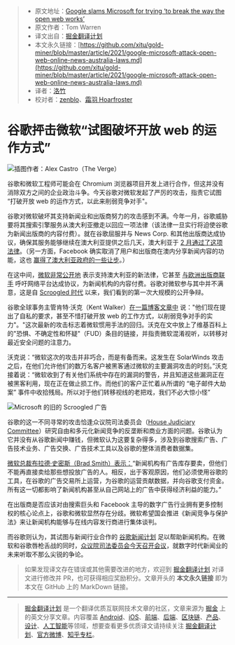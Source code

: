 > * 原文地址：[Google slams Microsoft for trying ‘to break the way the open web works’](https://www.theverge.com/2021/3/12/22327306/google-microsoft-attack-open-web-online-news-australia-laws)
> * 原文作者：Tom Warren
> * 译文出自：[掘金翻译计划](https://github.com/xitu/gold-miner)
> * 本文永久链接：[https://github.com/xitu/gold-miner/blob/master/article/2021/google-microsoft-attack-open-web-online-news-australia-laws.md](https://github.com/xitu/gold-miner/blob/master/article/2021/google-microsoft-attack-open-web-online-news-australia-laws.md)
> * 译者：[洛竹](https://github.com/youngjuning)
> * 校对者：[zenblo](https://github.com/zenblo)、[霜羽 Hoarfroster](https://github.com/Hoarfroster)

# 谷歌抨击微软“试图破坏开放 web 的运作方式”

![插图作者：Alex Castro（The Verge）](https://cdn.vox-cdn.com/thumbor/rpRylgiUIswQ2IMihRrvowRMcN0=/0x0:2040x1360/1820x1213/filters:focal(857x517:1183x843):format(webp)/cdn.vox-cdn.com/uploads/chorus_image/image/68955716/acastro_180427_1777_0001.0.jpg)

谷歌和微软工程师可能会在 Chromium 浏览器项目开发上进行合作，但这并没有消除双方之间的企业政治斗争。今天谷歌对微软发起了严厉的攻击，指责它试图 “打破开放 web 的运作方式，以此来削弱竞争对手"。

谷歌对微软破坏其支持新闻业和出版商努力的攻击感到不满。今年一月，谷歌威胁要将其搜索引擎服务从澳大利亚撤走以回应一项法律（该法律一旦实行将迫使谷歌为新闻出版商的内容付费）。就在谷歌屈服并与 News Corp.  和其他出版商达成协议，确保其服务能够继续在澳大利亚提供之后几天，澳大利亚于 [2 月通过了这项法律](https://www.theverge.com/2021/2/24/22283777/australia-new-media-bargaining-code-facebook-google-paying-news)。（另一方面，Facebook 确实取消了用户和出版商在澳内分享新闻内容的功能，这也 [赢得了澳大利亚政府的一些让步](https://www.theverge.com/2021/2/23/22296778/facebook-ends-australian-news-ban-bargaining-code-google)。）

在这中间，[微软非常公开地](https://news.microsoft.com/en-au/2021/02/03/microsoft-supports-australian-government-proposal-addressing-news-media-and-digital-platforms/) 表示支持澳大利亚的新法律，它甚至 [与欧洲出版商联手](https://www.reuters.com/article/us-australia-media-facebook-microsoft/microsoft-teams-up-with-eu-publishers-amid-facebooks-australian-spat-idUSKBN2AM1MB) 呼吁网络平台达成协议，为新闻机构的内容付费。谷歌对微软参与其中并不满意，这是自 [Scroogled 时代](https://www.theverge.com/2013/11/22/5135626/scroogled-microsoft-ads-attack-google) 以来，我们看到的第一次大规模的公开争辩。

谷歌全球事务主管肯特·沃克（Kent Walker）[在一篇博客文章中](https://blog.google/products/news/google-commitment-supporting-journalism/) 说："他们现在提出了自私的要求，甚至不惜打破开放 web 的工作方式，以削弱竞争对手的实力"。"这次最新的攻击标志着微软惯用手法的回归。沃克在文中放上了维基百科上的"恐惧、不确定性和怀疑"（FUD）条目的链接，并指责微软混淆视听，以转移对最近安全问题的注意力。

沃克说：“微软这次的攻击并非巧合，而是有备而来。这发生在 SolarWinds 攻击之后，在他们允许他们的数万名客户被黑客通过微软的主要漏洞攻击的时刻。”沃克接着说：“微软收到了有关他们系统中存在的漏洞的警告，并且知道这些漏洞正在被黑客利用，现在正在做止损工作。而他们的客户正忙着从所谓的 “电子邮件大劫案” 事件中收拾残局。所以对于他们转移视线的老把戏，我们不必大惊小怪”

![Microsoft 的旧的 Scroogled 广告](https://cdn.vox-cdn.com/thumbor/rideFszM2hcQUu5m81921NmTp4Q=/0x0:640x427/1720x0/filters:focal(0x0:640x427):format(webp):no_upscale()/cdn.vox-cdn.com/uploads/chorus_asset/file/14256901/scroogled_427.1419979343.png)

谷歌的这一不同寻常的攻击恰逢众议院司法委员会（[House Judiciary Committee](https://judiciary.house.gov/)）研究自由和多元化新闻竞争的反垄断和商业方面的问题。谷歌认为它并没有从谷歌新闻中赚钱，但微软认为这要复杂得多，涉及到谷歌搜索广告、广告技术业务、广告交换、广告技术工具以及谷歌的整体消费者数据集。

[微软总裁布拉德·史密斯（Brad Smith）表示：](https://docs.house.gov/meetings/JU/JU05/20210312/111315/HHRG-117-JU05-Wstate-SmithB-20210312.pdf)“新闻机构有广告库存要卖，但他们不能再直接卖给那些想投放广告的人。相反，出于客观原因，他们必须使用谷歌的工具，在谷歌的广告交易所上运营，为谷歌的运营贡献数据，并向谷歌支付资金。所有这一切都影响了新闻机构甚至从自己网站上的广告中获得经济利益的能力。”

在出版商是否应该对由搜索巨头和 Facebook 主导的数字广告行业拥有更多控制权的核心论点上，谷歌和微软显然存在分歧。微软希望国会推进《新闻竞争与保护法》来让新闻机构能够与在线内容发行商进行集体谈判。

而谷歌则认为，其试图与新闻行业合作的 [谷歌新闻计划](https://newsinitiative.withgoogle.com/) 足以帮助新闻机构。在微软和谷歌唇枪舌战的同时，[众议院司法委员会今天召开会议](https://judiciary.house.gov/calendar/eventsingle.aspx?EventID=4440)，就数字时代新闻业的未来听取不那么尖锐的争论。

> 如果发现译文存在错误或其他需要改进的地方，欢迎到 [掘金翻译计划](https://github.com/xitu/gold-miner) 对译文进行修改并 PR，也可获得相应奖励积分。文章开头的 **本文永久链接** 即为本文在 GitHub 上的 MarkDown 链接。

---

> [掘金翻译计划](https://github.com/xitu/gold-miner) 是一个翻译优质互联网技术文章的社区，文章来源为 [掘金](https://juejin.im) 上的英文分享文章。内容覆盖 [Android](https://github.com/xitu/gold-miner#android)、[iOS](https://github.com/xitu/gold-miner#ios)、[前端](https://github.com/xitu/gold-miner#前端)、[后端](https://github.com/xitu/gold-miner#后端)、[区块链](https://github.com/xitu/gold-miner#区块链)、[产品](https://github.com/xitu/gold-miner#产品)、[设计](https://github.com/xitu/gold-miner#设计)、[人工智能](https://github.com/xitu/gold-miner#人工智能)等领域，想要查看更多优质译文请持续关注 [掘金翻译计划](https://github.com/xitu/gold-miner)、[官方微博](http://weibo.com/juejinfanyi)、[知乎专栏](https://zhuanlan.zhihu.com/juejinfanyi)。
